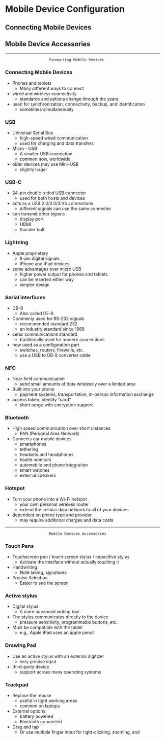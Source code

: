 # Mobile Device Configuration
## Connecting Mobile Devices
## Mobile Device Accessories

---
						Connecting Mobile Devices
### Connecting Mobile Devices
- Phones and tablets
	- Many different ways to connect
- wired and wireless connectivity
	- standards and options change through the years
- used for synchronization, connectivity, backup, and identification
	- sometimes simultaneously

### USB
- Universal Serial Bus
	- high-speed wired communication
	- used for charging and data transfers
- Micro - USB
	- A smaller USB connection
	- common now, worldwide
- older devices may use Mini-USB
	- slightly larger

### USB-C
- 24-pin double-sided USB connector
	- used for both hosts and devices
- acts as a USB 2.0/3.0/3.1/4 connections
	- different signals can use the same connector
- can transmit other signals
	- display port
	- HDMI
	- thunder bolt

### Lightning
- Apple proprietary
	- 8-pin digital signals
	- iPhone and iPad devices
- some advantages over micro USB
	- higher power output for phones and tablets
	- can be inserted either way
	- simpler design

### Serial interfaces
- DB-9
	- Also called DE-9
- Commonly used for RS-232 signals
	- recommended standard 232
	- an industry standard since 1969
- serial communications standard
	- traditionally used for modern connections
- now used as a configuration part
	- switches, routers, firewalls, etc.
	- use a USB to DB-9 converter cable

### NFC
- Near field communication
	- send small amounts of data wirelessly over a limited area
- Built into your phone
	- payment systems, transportation, in-person information exchange
- access token, identity "card"
	- short range with encryption support

### Bluetooth
- High speed communication over short distances
	- PAN (Personal Area Network)
- Connects our mobile devices
	- smartphones
	- tethering
	- headsets and headphones
	- health monitors
	- automobile and phone integration
	- smart watches
	- external speakers

### Hotspot
- Turn your phone into a Wi-Fi hotspot
	- your own personal wireless router
	- extend the cellular data network to all of your devices
- dependent on phone type and provider
	- may require additional charges and data costs

---
						Mobile Devices Accessories

### Touch Pens
 - Touchscreen pen / touch screen stylus / capacitive stylus
	 - Activate the interface without actually touching it
- Handwriting
	- Note taking, signatures
- Precise Selection
	- Easier to see the screen 

### Active stylus
- Digital stylus
	- A more advanced writing tool
- The stylus communicates directly to the device
	- pressure sensitivity, programmable buttons, etc.
- Must be compatible with the tablet
	- e.g., Apple iPad uses an apple pencil

### Drawing Pad
- Use an active stylus with an external digitizer
	- very precise input
- third-party device
	- support across many operating systems

### Trackpad
- Replace the mouse
	- useful in tight working areas
	- common on laptops
- External options
	- battery powered
	- Bluetooth connected
- Drag and tap
	- Or use multiple finger input for right-clicking, zooming, and 